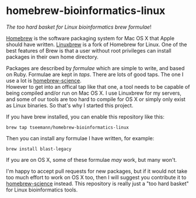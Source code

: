 # homebrew-bioinformatics-linux

_The too hard basket for Linux bioinformatics brew formulae_!

[Homebrew](http://brew.sh/) is the software packaging system for Mac OS X that Apple should have written. [Linuxbrew](https://github.com/Homebrew/linuxbrew) is a fork of Homebrew for Linux. One of the best features of Brew is that a user without root privileges can install packages in their own home directory.

Packages are described by _formulae_ which are simple to write, and based on
Ruby.  Formulae are kept in _taps_.  There are lots of good taps.  The one I
use a lot is [homebrew-science](https://github.com/Homebrew/homebrew-science).  
However to get into an offical tap like that one, a tool needs to be capable of being
compiled and/or run on Mac OS X.  I use Linuxbrew for my servers, and some
of our tools are too hard to compile for OS X or simply only exist as Linux
binaries.  So that's why I started this project.

If you have brew installed, you can enable this repository like this:

    brew tap tseemann/homebrew-bioinformatics-linux
    
Then you can install any formulae I have written, for example:

    brew install blast-legacy

If you are on OS X, some of these formulae _may_ work, but many won't. 

I'm happy to accept pull requests for new packages, but if it would not take
too much effort to work on OS X too, then I will suggest you contribute it
to [homebrew-science](https://github.com/Homebrew/homebrew-science) instead. 
This repository is really just a "too hard basket" for Linux bioinformatics
tools.

